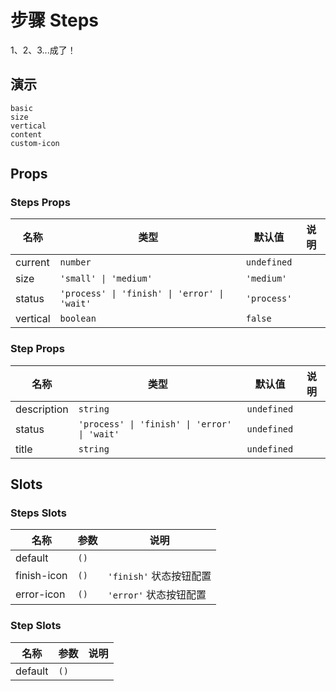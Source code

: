# 步骤 Steps

<!--single-column-->

1、2、3...成了！

## 演示

```demo
basic
size
vertical
content
custom-icon
```

## Props

### Steps Props

| 名称     | 类型                                         | 默认值      | 说明 |
| -------- | -------------------------------------------- | ----------- | ---- |
| current  | `number`                                     | `undefined` |      |
| size     | `'small' \| 'medium'`                        | `'medium'`  |      |
| status   | `'process' \| 'finish' \| 'error' \| 'wait'` | `'process'` |      |
| vertical | `boolean`                                    | `false`     |      |

### Step Props

| 名称 | 类型 | 默认值 | 说明 |
| --- | --- | --- | --- |
| description | `string` | `undefined` |  |
| status | `'process' \| 'finish' \| 'error' \| 'wait'` | `undefined` |  |
| title | `string` | `undefined` |  |

## Slots

### Steps Slots

| 名称        | 参数 | 说明                    |
| ----------- | ---- | ----------------------- |
| default     | `()` |                         |
| finish-icon | `()` | `'finish'` 状态按钮配置 |
| error-icon  | `()` | `'error'` 状态按钮配置  |

### Step Slots

| 名称    | 参数 | 说明 |
| ------- | ---- | ---- |
| default | `()` |      |
